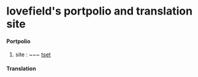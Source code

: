 # lovefield's portpolio and translation site
<h4>Portpolio</h4>
<ol>
  <li>site : ~~~ <a href="#" target="_blank">tset</a></li>
</ol>
<h4>Translation</h4>
